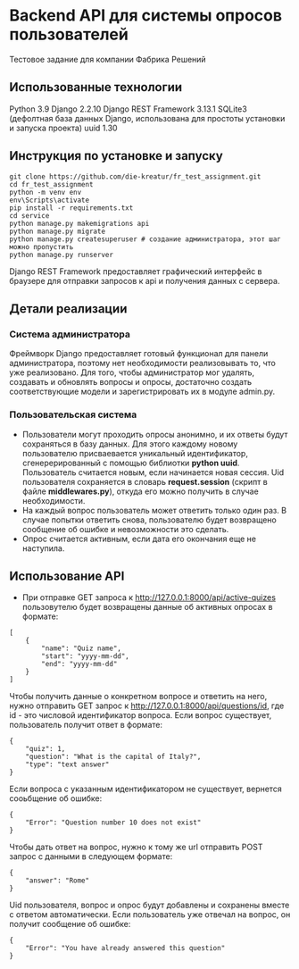 # Backend API для системы опросов пользователей
Тестовое задание для компании Фабрика Решений

## Использованные технологии
Python 3.9
Django 2.2.10
Django REST Framework 3.13.1
SQLite3 (дефолтная база данных Django, использована для простоты установки и запуска проекта)
uuid 1.30

## Инструкция по установке и запуску
```
git clone https://github.com/die-kreatur/fr_test_assignment.git
cd fr_test_assignment
python -m venv env
env\Scripts\activate
pip install -r requirements.txt
cd service
python manage.py makemigrations api
python manage.py migrate
python manage.py createsuperuser # создание администратора, этот шаг можно пропустить
python manage.py runserver
```
Django REST Framework предоставляет графический интерфейс в браузере для отправки запросов к api и получения данных с сервера.

## Детали реализации
### Система администратора
Фреймворк Django предоставляет готовый функционал для панели администратора, поэтому нет необходимости реализовывать то, что уже реализовано. Для того, чтобы администратор мог удалять, создавать и обновлять вопросы и опросы, достаточно создать соответствующие модели и зарегистрировать их в модуле admin.py.

### Пользовательская система
- Пользователи могут проходить опросы анонимно, и их ответы будут сохраняться в базу данных. Для этого каждому новому пользователю присваевается уникальный идентификатор, сгенерерированный с помощью библиотки **python uuid**. Пользователь считается новым, если начинается новая сессия. Uid пользователя сохраняется в словарь **request.session** (скрипт в файле **middlewares.py**), откуда его можно получить в случае необходимости.
- На каждый вопрос пользователь может ответить только один раз. В случае попытки ответить снова, пользователю будет возвращено сообщение об ошибке и невозможности это сделать.
- Опрос считается активным, если дата его окончания еще не наступила.

## Использование API
- При отправке GET запроса к http://127.0.0.1:8000/api/active-quizes пользовутелю будет возвращены данные об активных опросах в формате:
```
[
    {
        "name": "Quiz name",
        "start": "yyyy-mm-dd",
        "end": "yyyy-mm-dd"
    }
]
```

Чтобы получить данные о конкретном вопросе и ответить на него, нужно отправить GET запрос к http://127.0.0.1:8000/api/questions/id, где id - это числовой идентификатор вопроса. Если вопрос существует, пользователь получит ответ в формате:
```
{
    "quiz": 1,
    "question": "What is the capital of Italy?",
    "type": "text answer"
}
```
Если вопроса с указанным идентификатором не существует, вернется сооьбщение об ошибке:
```
{
    "Error": "Question number 10 does not exist"
}
```

Чтобы дать ответ на вопрос, нужно к тому же url отправить POST запрос с данными в следующем формате:
```
{
    "answer": "Rome"
}
```
Uid пользователя, вопрос и опрос будут добавлены и сохранены вместе с ответом автоматически. Если пользователь уже отвечал на вопрос, он получит сообщение об ошибке:
```
{
    "Error": "You have already answered this question"
}
```
